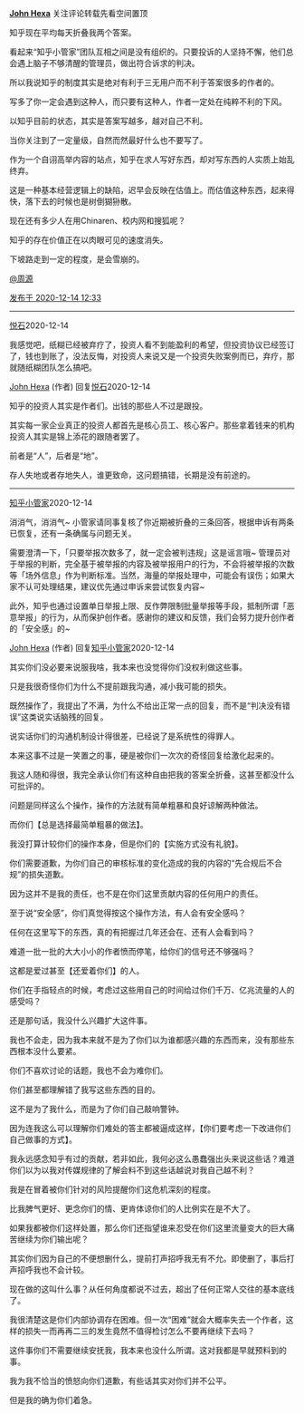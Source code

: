[**John Hexa**](https://www.zhihu.com/people/mcbig)
关注评论转载先看空间置顶
>
知乎现在平均每天折叠我两个答案。  
  >
看起来“知乎小管家”团队互相之间是没有组织的。只要投诉的人坚持不懈，他们总会遇上脑子不够清醒的管理员，做出符合诉求的判决。  
  >
所以我说知乎的制度其实是绝对有利于三无用户而不利于答案很多的作者的。  
  >
写多了你一定会遇到这种人，而只要有这种人，作者一定处在纯粹不利的下风。  
  >
以知乎目前的状态，其实是答案写越多，越对自己不利。  
  >
  >
当你关注到了一定量级，自然而然最好什么也不要写了。  
  >
作为一个自诩高举内容的站点，知乎在求人写好东西，却对写东西的人实质上始乱终弃。  
  >
这是一种基本经营逻辑上的缺陷，迟早会反映在估值上。而估值这种东西，起来得快，落下去的时候也是树倒猢狲散。  
  >
现在还有多少人在用Chinaren、校内网和搜狐呢？  
  >
知乎的存在价值正在以肉眼可见的速度消失。  
  >
下坡路走到一定的程度，是会雪崩的。  
  >
>
[@周源](https://www.zhihu.com/people/6733f12c60e7e98ea7491f20de46f79e)

[发布于 2020-12-14 12:33](https://www.zhihu.com/pin/1321794741588316160)

---

[悦石](https://www.zhihu.com/people/ruo-qi-26-57)2020-12-14
>
我感觉吧，纸糊已经被弃疗了，投资人看不到能盈利的希望，但投资协议已经签订了，钱也到账了，没法反悔，对投资人来说又是一个投资失败案例而已，弃疗，那就随纸糊团队怎么搞吧。

[John Hexa](https://www.zhihu.com/people/mcbig)​ (作者) 回复[悦石](https://www.zhihu.com/people/ruo-qi-26-57)2020-12-14
>
知乎的投资人其实是作者们。出钱的那些人不过是跟投。  
  >
其实每一家企业真正的投资人都首先是核心员工、核心客户。那些拿着钱来的机构投资人其实是锦上添花的跟随者罢了。  
  >
前者是“人”，后者是“地”。  
  >
存人失地或者存地失人，谁更致命，这问题搞错，长期是没有前途的。

---

[知乎小管家](https://www.zhihu.com/people/zhihuadmin)​2020-12-14
>
消消气，消消气~ 小管家请同事复核了你近期被折叠的三条回答，根据申诉有两条已恢复，还有一条确属与问题无关。  
  >
需要澄清一下，「只要举报次数多了，就一定会被判违规」这是谣言哦~ 管理员对于举报的判断，完全基于被举报的内容及被举报用户的行为，不会将被举报的次数等「场外信息」作为判断标准。当然，海量的举报处理中，可能会有误伤；如果大家不认可处理结果，建议优先通过申诉来尝试恢复内容~  
  >
此外，知乎也通过设置单日举报上限、反作弊限制批量举报等手段，抵制所谓「恶意举报」的行为，从而保护创作者。感谢你的建议和反馈，我们会努力提升创作者的「安全感」的~

[John Hexa](https://www.zhihu.com/people/mcbig)​ (作者) 回复[知乎小管家](https://www.zhihu.com/people/zhihuadmin)​2020-12-14
>
其实你们没必要来说服我啥，我本来也没觉得你们没权利做这些事。  
  >
只是我很奇怪你们为什么不提前跟我沟通，减小我可能的损失。  
  >
既然操作了，我提出了不满，为什么不给出正常一点的回复，而不是“判决没有错误”这类说实话脑残的回复。  
  >
说实话你们的沟通机制设计得很差，已经说了是系统性的得罪人。  
  >
本来这事不过是一笑置之的事，硬是被你们一次次的奇怪回复给激化起来的。  
  >
我这人随和得很，我完全承认你们有这种自由把我的答案全折叠，这甚至都没什么可批评的。  
  >
问题是同样这么个操作，操作的方法就有简单粗暴和良好谅解两种做法。  
  >
而你们【总是选择最简单粗暴的做法】。  
  >
我没打算计较你们的操作本身，但是你们的【实施方式没有礼貌】。  
  >
你们需要道歉，为你们自己的审核标准的变化造成的我的内容的“先合规后不合规”的损失道歉。  
  >
因为这并不是我的责任，也不是在你们这里贡献内容的任何用户的责任。  
  >
至于说“安全感”，你们真觉得按这个操作方法，有人会有安全感吗？  
  >
任何在这里写下的东西，真的有把握过几年还会在、还有人会看到吗？  
  >
难道一批一批的大大小小的作者愤而停笔，给你们的信号还不够强吗？  
  >
这都是爱过甚至【还爱着你们】的人。  
  >
你们在手指轻点的时候，考虑过这些用自己的时间给过你们千万、亿兆流量的人的感受吗？  
  >
还是那句话，我没什么兴趣扩大这件事。  
  >
我也不会走，因为我本来就不是为了你们以为谁都感兴趣的东西而来，没有那些东西根本没什么要紧。  
  >
你们不喜欢讨论的话题，我也不会为难你们。  
  >
你们甚至都理解错了我写这些东西的目的。  
  >
这不是为了我什么，而是为了你们自己敲响警钟。  
  >
因为连我这么可以理解你们难处的答主都被逼成这样，【你们要考虑一下改进你们自己做事的方式】。  
  >
  >
我永远感念知乎有过的贡献，若非如此，我何必这么愚蠢强出头来说这些话？难道你们以为以我对传媒规律的了解会料不到这些话越说对我自己越不利？  
  >
我是在冒着被你们针对的风险提醒你们这危机深刻的程度。  
  >
比我脾气更好、更念你们的情、更肯体谅你们的人比例实在是不大了。  
  >
如果我都被你们这样处置，那么你们还指望谁来忍受在你们这里流量变大的巨大痛苦继续为你们输出呢？  
  >
其实你们因为自己的不便想删什么，提前打声招呼我无有不允。即使删了，事后打声招呼我也不会计较。  
  >
现在做的这叫什么事？从任何角度都说不过去，超出了任何正常人交往的基本底线了。  
  >
我很清楚这是你们内部协调存在困难。但一次“困难”就会大概率失去一个作者，这样的损失一而再再二三的发生竟然不值得检讨怎么不要再继续下去吗？  
  >
这件事你们不需要继续安抚我，我本来也没什么所谓。这对我都是早就预料到的事。  
  >
我为我不恰当的愤怒向你们道歉，有些话其实对你们并不公平。  
  >
但是我的确为你们着急。